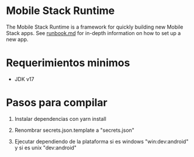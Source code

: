 # Mobile Stack Runtime

The Mobile Stack Runtime is a framework for quickly building new Mobile Stack apps. See [runbook.md](./docs/runbook.md) for in-depth information
on how to set up a new app.

# Requerimientos minimos

- JDK v17

# Pasos para compilar

1. Instalar dependencias con yarn install

2. Renombrar secrets.json.template a "secrets.json"

3. Ejecutar dependiendo de la plataforma si es windows "win:dev:android" y si es unix "dev:android"
